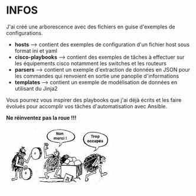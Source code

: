 # INFOS

J'ai créé une arborescence avec des fichiers en guise d'exemples de configurations.

- **hosts** --> contient des exemples de configuration d'un fichier host sous format ini et yaml
- **cisco-playbooks** --> contient des exemples de tâches à effectuer sur les équipements cisco notamment les switches et les routeurs
- **parsers** --> contient un exemple d'extraction de données en JSON pour les commandes qui renvoient en sortie une panoplie d'informations
- **templates** --> contient un exemple de modélisation de données en utilisant du Jinja2   

Vous pourrez vous inspirer des playbooks que j'ai déjà écrits et les faire évolués pour accomplir vos tâches d'automatisation avec Ansible. 

**Ne réinventez pas la roue !!!**

![roue](./images/roue.jpg)

